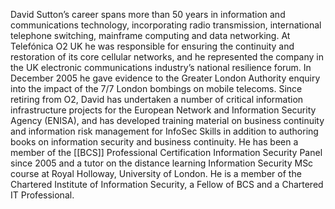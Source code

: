 David Sutton’s career spans more than 50 years in information and communications technology, incorporating radio transmission, international telephone switching, mainframe computing and data networking. At Telefónica O2 UK he was responsible for ensuring the continuity and restoration of its core cellular networks, and he represented the company in the UK electronic communications industry’s national resilience forum. In December 2005 he gave evidence to the Greater London Authority enquiry into the impact of the 7/7 London bombings on mobile telecoms. Since retiring from O2, David has undertaken a number of critical information infrastructure projects for the European Network and Information Security Agency (ENISA), and has developed training material on business continuity and information risk management for InfoSec Skills in addition to authoring books on information security and business continuity. He has been a member of the [[BCS]] Professional Certification Information Security Panel since 2005 and a tutor on the distance learning Information Security MSc course at Royal Holloway, University of London. He is a member of the Chartered Institute of Information Security, a Fellow of BCS and a Chartered IT Professional.